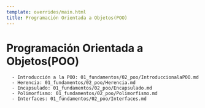 ```yaml
---
template: overrides/main.html
title: Programación Orientada a Objetos(POO)
---
```

# Programación Orientada a Objetos(POO)

      - Introducción a la POO: 01_fundamentos/02_poo/IntroduccionalaPOO.md
      - Herencia: 01_fundamentos/02_poo/Herencia.md
      - Encapsulado: 01_fundamentos/02_poo/Encapsulado.md
      - Polimorfismo: 01_fundamentos/02_poo/Polimorfismo.md
      - Interfaces: 01_fundamentos/02_poo/Interfaces.md